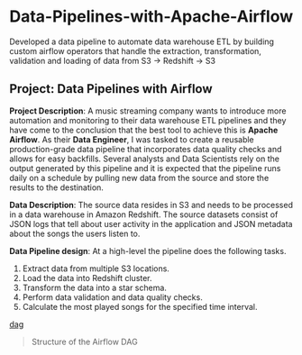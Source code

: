# Data-Pipelines-with-Apache-Airflow
Developed a data pipeline to automate data warehouse ETL by building custom airflow operators that handle the extraction, transformation, validation and loading of data from S3 -> Redshift -> S3


## Project: Data Pipelines with Airflow
**Project Description**: 
A music streaming company wants to introduce more automation and monitoring to their data warehouse ETL pipelines and they have come to the conclusion that the best tool to achieve this is **Apache Airflow**. 
As their **Data Engineer**, I was tasked to create a reusable production-grade data pipeline that incorporates data quality checks and allows for easy backfills. 
Several analysts and Data Scientists rely on the output generated by this pipeline and it is expected that the pipeline runs daily on a schedule by pulling new data from the source and store the results to the destination.

**Data Description**: 
The source data resides in S3 and needs to be processed in a data warehouse in Amazon Redshift. The source datasets consist of JSON logs that tell about user activity in the application and JSON metadata about the songs the users listen to.

**Data Pipeline design**:
At a high-level the pipeline does the following tasks.
1. Extract data from multiple S3 locations.
2. Load the data into Redshift cluster.
3. Transform the data into a star schema.
4. Perform data validation and data quality checks.
5. Calculate the most played songs for the specified time interval.

[dag](images/dag.png)
> Structure of the Airflow DAG

